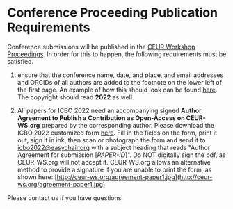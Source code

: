 # Conference Proceeding Publication Requirements

Conference submissions will be published in the [CEUR Workshop Proceedings](http://ceur-ws.org/). In order for this to happen, the following requirements must be satisfied.

1. ensure that the conference name, date, and place, and email addresses and ORCIDs of all authors are added to the footnote on the lower left of the first page.  An example of how this should look can be found [here](ICBO%202022%20Author%20Footnote.jpg). The copyright should read **2022** as well.



2. All papers for ICBO 2022 need an accompanying signed **Author Agreement to Publish a Contribution as Open-Access on CEUR-WS.org** prepared by the corresponding author. Please download the ICBO 2022 customized form [here](ceur-author-agreement-ccby-ntp%20for%20ICBO%202022.pdf).
Fill in the fields on the form, print it out, sign it in ink, then scan or photograph the form and send it to icbo2022@easychair.org with a subject heading that reads "Author Agreement for submission [*PAPER-ID*]". Do NOT digitally sign the pdf, as CEUR-WS.org will not accept it. CEUR-WS.org allows an alternative method to provide a signature if you are unable to print the form, as shown here: [http://ceur-ws.org/agreement-paper1.jpg](http://ceur-ws.org/agreement-paper1.jpg)

Please contact us if you have questions.
